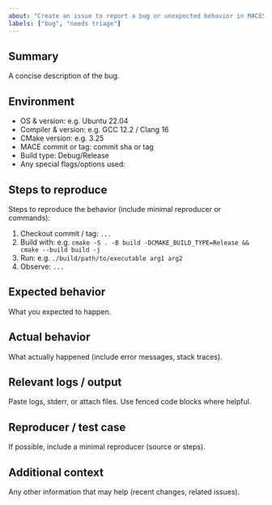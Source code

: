 ```yaml
---
about: "Create an issue to report a bug or unexpected behavior in MACESW"
labels: ["bug", "needs triage"]
---
```


## Summary
A concise description of the bug.

## Environment
- OS & version: e.g. Ubuntu 22.04
- Compiler & version: e.g. GCC 12.2 / Clang 16
- CMake version: e.g. 3.25
- MACE commit or tag: commit sha or tag
- Build type: Debug/Release
- Any special flags/options used:

## Steps to reproduce
Steps to reproduce the behavior (include minimal reproducer or commands):
1. Checkout commit / tag: `...`
2. Build with: e.g. `cmake -S . -B build -DCMAKE_BUILD_TYPE=Release && cmake --build build -j`
3. Run: e.g. `./build/path/to/executable arg1 arg2`
4. Observe: `...`

## Expected behavior
What you expected to happen.

## Actual behavior
What actually happened (include error messages, stack traces).

## Relevant logs / output
Paste logs, stderr, or attach files. Use fenced code blocks where helpful.

## Reproducer / test case
If possible, include a minimal reproducer (source or steps).

## Additional context
Any other information that may help (recent changes, related issues).
